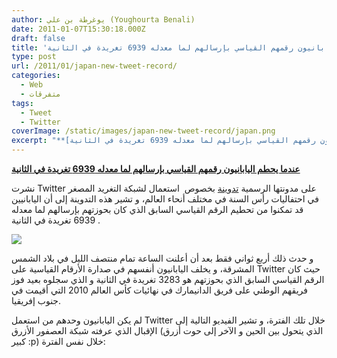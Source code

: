 ```yaml
---
author: يوغرطة بن علي (Youghourta Benali)
date: 2011-01-07T15:30:18.000Z
draft: false
title: 'عندما يحطم اليابانيون رقمهم القياسي بإرسالهم لما معدله 6939 تغريدة في الثانية '
type: post
url: /2011/01/japan-new-tweet-record/
categories:
  - Web
  - متفرقات
tags:
  - Tweet
  - Twitter
coverImage: /static/images/japan-new-tweet-record/japan.png
excerpt: "**[عندما يحطم اليابانيون رقمهم القياسي بإرسالهم لما معدله 6939 تغريدة في الثانية](https://www.it-scoop.com/2011/01/japan-new-tweet-record/)**\n\nنشرت Twitter على مدونتها الرسمية [تدوينة](http://blog.twitter.com/2011/01/celebrating-new-year-with-new-tweet.html) بخصوص \_استعمال لشبكة التغريد المصغر في احتفاليات رأس السنة في مختلف أنحاء العالم، و تشير هذه التدوينة إلى أن اليابانيين قد تمكنوا من"
---
```

**[عندما يحطم اليابانيون رقمهم القياسي بإرسالهم لما معدله 6939 تغريدة في الثانية](https://www.it-scoop.com/2011/01/japan-new-tweet-record/)**

نشرت Twitter على مدونتها الرسمية [تدوينة](http://blog.twitter.com/2011/01/celebrating-new-year-with-new-tweet.html) بخصوص  استعمال لشبكة التغريد المصغر في احتفاليات رأس السنة في مختلف أنحاء العالم، و تشير هذه التدوينة إلى أن اليابانيين قد تمكنوا من تحطيم الرقم القياسي السابق الذي كان بحوزتهم بإرسالهم لما معدله  6939 تغريدة في الثانية.

![](/static/images/japan-new-tweet-record/japan.png)

و حدث ذلك أربع ثواني فقط بعد أن أعلنت الساعة تمام منتصف الليل في بلاد الشمس المشرقة، و يخلف اليابانيون أنفسهم في صدارة الأرقام القياسية على Twitter حيث كان الرقم القياسي السابق الذي بحوزتهم هو 3283 تغريدة في الثانية و الذي سجلوه بعيد فوز فريقهم الوطني على فريق الدانيمارك في نهائيات كأس العالم 2010 التي أقيمت في جنوب إفريقيا.

لم يكن اليابانيون وحدهم من استعمل Twitter خلال تلك الفترة، و تشير الفيديو التالية إلى الإقبال الذي عرفته شبكة العصفور الأزرق (الذي يتحول بين الحين و الآخر إلى حوت أزرق كبير :p) خلال نفس الفترة:
